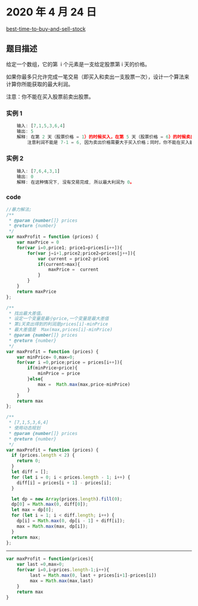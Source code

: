 # 2020 年 4 月 24 日

[best-time-to-buy-and-sell-stock](https://leetcode-cn.com/problems/best-time-to-buy-and-sell-stock/)

## 题目描述

给定一个数组，它的第  i 个元素是一支给定股票第 i 天的价格。

如果你最多只允许完成一笔交易（即买入和卖出一支股票一次），设计一个算法来计算你所能获取的最大利润。

注意：你不能在买入股票前卖出股票。

### 实例 1

```js
    输入: [7,1,5,3,6,4]
    输出: 5
    解释: 在第 2 天（股票价格 = 1）的时候买入，在第 5 天（股票价格 = 6）的时候卖出，最大利润 = 6-1 = 5 。
        注意利润不能是 7-1 = 6, 因为卖出价格需要大于买入价格；同时，你不能在买入前卖出股票。
```

### 实例 2

```js
    输入: [7,6,4,3,1]
    输出: 0
    解释: 在这种情况下, 没有交易完成, 所以最大利润为 0。
```

### code

```js
//暴力解法;
/**
 * @param {number[]} prices
 * @return {number}
 */
var maxProfit = function (prices) {
    var maxPrice = 0
    for(var i=0,price1; price1=prices[i++]){
        for(var j=i+1,price2;price2=prices[j++]){
            var current = price2-price1
            if(current>max){
                maxPrice =  current
            }
        }
    }
    return maxPrice
};
```

```js
/**
 * 找出最大差值。
 * 设定一个变量是最小price,一个变量是最大差值
 * 第i天卖出得到的利润是prices[i]-minPrice
 * 最大差值是  Max(max,prices[i]-minPrice)
 * @param {number[]} prices
 * @return {number}
 */
var maxProfit = function (prices) {
    var minPrice= 0,max=0;
    for(var i =0,price;price = prices[i++]){
        if(minPrice>price){
            minPrice = price
        }else{
            max =  Math.max(max,price-minPrice)
        }
    }
    return max
};
```

```js
/**
 * [7,1,5,3,6,4]
 * 使用动态规划
 * @param {number[]} prices
 * @return {number}
 */
var maxProfit = function (prices) {
  if (prices.length < 2) {
    return 0;
  }
  let diff = [];
  for (let i = 0; i < prices.length - 1; i++) {
    diff[i] = prices[i + 1] - prices[i];
  }

  let dp = new Array(prices.length).fill(0);
  dp[0] = Math.max(0, diff[0]);
  let max = dp[0];
  for (let i = 1; i < diff.length; i++) {
    dp[i] = Math.max(0, dp[i - 1] + diff[i]);
    max = Math.max(max, dp[i]);
  }
  return max;
};
```

---

```js
var maxProfit = function(prices){
    var last =0,max=0;
    for(var i=0,i<prices.length-1;i++){
         last = Math.max(0, last + prices[i+1]-prices[i])
         max = Math.max(max,last)
    }
    return max
}
```
